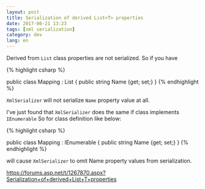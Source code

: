 ```yaml
---
layout: post
title: Serialization of derived List<T> properties
date: 2017-06-21 13:23 
tags: [xml serialization]
category: dev
lang: en
---
```


Derived from `List` class properties are not serialized. 
So if you have

{% highlight csharp %}

public class Mapping : List<string>
{
	public string Name {get; set;}
}
{% endhighlight %}

`XmlSerializer` will not serialize `Name` property value at all.

I've just found that `XmlSerializer` does the same if class implements `IEnumerable`
So for class definition like below:

{% highlight csharp %}

public class Mapping : IEnumerable<string>
{
	public string Name {get; set;}
}
{% endhighlight %}

will cause `XmlSerializer` to omit Name property values from serialization.

https://forums.asp.net/t/1267870.aspx?Serialization+of+derived+List+T+properties


